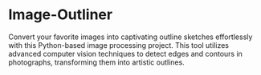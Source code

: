 # Image-Outliner
Convert your favorite images into captivating outline sketches effortlessly with this Python-based image processing project. This tool utilizes advanced computer vision techniques to detect edges and contours in photographs, transforming them into artistic outlines.
